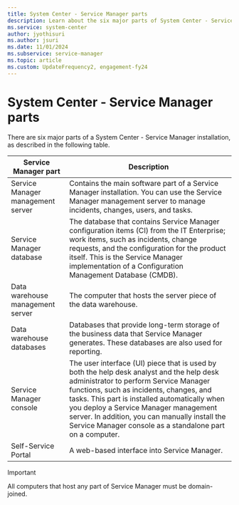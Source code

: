 ```yaml
---
title: System Center - Service Manager parts
description: Learn about the six major parts of System Center - Service Manager.
ms.service: system-center
author: jyothisuri
ms.author: jsuri
ms.date: 11/01/2024
ms.subservice: service-manager
ms.topic: article
ms.custom: UpdateFrequency2, engagement-fy24
---
```


# System Center - Service Manager parts



There are six major parts of a System Center - Service Manager installation, as described in the following table.  

|Service Manager part|Description|  
|--------------------------------|-----------------|  
|Service Manager management server|Contains the main software part of a Service Manager installation. You can use the Service Manager management server to manage incidents, changes, users, and tasks.|  
|Service Manager database|The database that contains Service Manager configuration items \(CI\) from the IT Enterprise; work items, such as incidents, change requests, and the configuration for the product itself. This is the Service Manager implementation of a Configuration Management Database \(CMDB\).|  
|Data warehouse management server|The computer that hosts the server piece of the data warehouse.|  
|Data warehouse databases|Databases that provide long\-term storage of the business data that Service Manager generates. These databases are also used for reporting.|  
|Service Manager console|The user interface \(UI\) piece that is used by both the help desk analyst and the help desk administrator to perform Service Manager functions, such as incidents, changes, and tasks. This part is installed automatically when you deploy a  Service Manager management server. In addition, you can manually install the Service Manager console as a standalone part on a computer.|  
|Self-Service Portal|A web\-based interface into Service Manager.|  

>[!IMPORTANT]
>All computers that host any part of Service Manager must be domain-joined.
